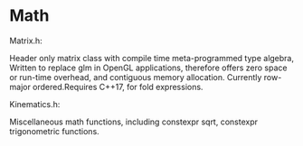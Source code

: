 # Math
Matrix.h:

Header only matrix class with compile time meta-programmed type algebra,
Written to replace glm in OpenGL applications, therefore offers zero space or run-time overhead, and contiguous memory allocation.
Currently row-major ordered.Requires C++17, for fold expressions.

Kinematics.h:

Miscellaneous math functions, including constexpr sqrt, constexpr trigonometric functions.
